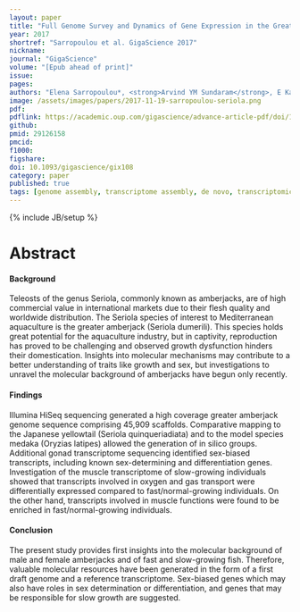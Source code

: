 ```yaml
---
layout: paper
title: "Full Genome Survey and Dynamics of Gene Expression in the Greater Amberjack <em>Seriola dumerili</em>"
year: 2017
shortref: "Sarropoulou et al. GigaScience 2017"
nickname: 
journal: "GigaScience"
volume: "[Epub ahead of print]"
issue: 
pages: 
authors: "Elena Sarropoulou*, <strong>Arvind YM Sundaram</strong>, E Kaitetzidou,  Georgios Kotoulas, Gregor D Gilfillan, Nikos Papandroulakis, Constantinos C Mylonas, Antonios Magoulas"
image: /assets/images/papers/2017-11-19-sarropoulou-seriola.png
pdf: 
pdflink: https://academic.oup.com/gigascience/advance-article-pdf/doi/10.1093/gigascience/gix108/21599829/gix108.pdf
github: 
pmid: 29126158
pmcid: 
f1000: 
figshare: 
doi: 10.1093/gigascience/gix108
category: paper
published: true
tags: [genome assembly, transcriptome assembly, de novo, transcriptomics, RNA-seq]
---
```

{% include JB/setup %}

# Abstract 

#### Background
Teleosts of the genus Seriola, commonly known as amberjacks, are of high commercial value in international markets due to their flesh quality and worldwide distribution. The Seriola species of interest to Mediterranean aquaculture is the greater amberjack (Seriola dumerili). This species holds great potential for the aquaculture industry, but in captivity, reproduction has proved to be challenging and observed growth dysfunction hinders their domestication. Insights into molecular mechanisms may contribute to a better understanding of traits like growth and sex, but investigations to unravel the molecular background of amberjacks have begun only recently.
#### Findings
Illumina HiSeq sequencing generated a high coverage greater amberjack genome sequence comprising 45,909 scaffolds. Comparative mapping to the Japanese yellowtail (Seriola quinqueriadiata) and to the model species medaka (Oryzias latipes) allowed the generation of in silico groups. Additional gonad transcriptome sequencing identified sex-biased transcripts, including known sex-determining and differentiation genes. Investigation of the muscle transcriptome of slow-growing individuals showed that transcripts involved in oxygen and gas transport were differentially expressed compared to fast/normal-growing individuals. On the other hand, transcripts involved in muscle functions were found to be enriched in fast/normal-growing individuals.
#### Conclusion
The present study provides first insights into the molecular background of male and female amberjacks and of fast and slow-growing fish. Therefore, valuable molecular resources have been generated in the form of a first draft genome and a reference transcriptome. Sex-biased genes which may also have roles in sex determination or differentiation, and genes that may be responsible for slow growth are suggested.
